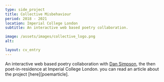 ```yaml
---
type: side_project
title: Collective Misbehaviour
period: 2018 - 2021
location: Imperial College London
subtitle: An interactive web based poetry collaboration.

image: /assets/images/collective_logo.png
alt: 

layout: cv_entry
---
```

An interactive web based poetry collaboration with [Dan Simpson][dan], the then poet-in-residence at Imperial College London. you can read an article about the project [here][poemarticle].


[poem]: https://tomhodson.github.io/PoemProject/
[dan]: https://www.dansimpsonpoet.co.uk/#/collective-misbehaviour/
